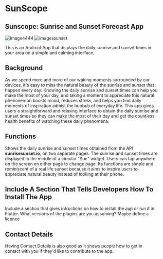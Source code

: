 # SunScope



## Sunscope: Sunrise and Sunset Forecast App
![image4444](https://user-images.githubusercontent.com/114293506/234267386-c36f90ba-0fa4-4570-b060-312057696f0c.png)
![imagessunset](https://user-images.githubusercontent.com/114293506/234267556-0ce67368-4e7f-4dbc-abee-8529aa602735.png)


This is an Android App that displays the daily sunrise and sunset times in your area on a simple and calming interface. 

## Background
As we spend more and more of our waking moments surrounded by our devices, it's easy to miss the natural beauty of the sunrise and sunset that happen every day. Knowing the daily sunrise and sunset times can help you make the most of your day, and taking a moment to appreciate this natural phenonemon boosts mood, reduces stress, and helps you find daily moments of inspiration admist the hubbub of everyday life. This app gives users a straightforward and relaxing interface to obtain the daily sunrise and sunset times so they can make the most of their day and get the countless health benefits of watching these daily phenomena.

## Functions
Shows the daily sunrise and sunset times obtained from the API **sunrisesunset.io**, on two separate pages. The sunrise and sunset times are displayed in the middle of a circular "Sun" widget. Users can tap anywhere on the screen on either page to change page.
Its functions are simple and reminiscent of a real life sunset because it aims to inspire users to appreciate natural beauty instead of looking at their phone.

## Include A Section That Tells Developers How To Install The App

Include a section that gives intructions on how to install the app or run it in Flutter.  What versions of the plugins are you assuming?  Maybe define a licence

##  Contact Details

Having Contact Details is also good as it shows people how to get in contact with you if they'd like to contribute to the app. 
